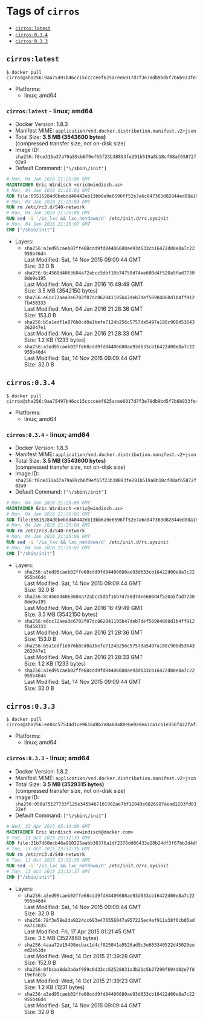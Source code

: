 <!-- THIS FILE IS GENERATED VIA './update-tag-details.sh' -->

# Tags of `cirros`

-	[`cirros:latest`](#cirroslatest)
-	[`cirros:0.3.4`](#cirros034)
-	[`cirros:0.3.3`](#cirros033)

## `cirros:latest`

```console
$ docker pull cirros@sha256:9aa75497b46cc15cccceef625acee6017d7f3e78db9bd5f7b6b933feaa38e3ae
```

-	Platforms:
	-	linux; amd64

### `cirros:latest` - linux; amd64

-	Docker Version: 1.8.3
-	Manifest MIME: `application/vnd.docker.distribution.manifest.v2+json`
-	Total Size: **3.5 MB (3543600 bytes)**  
	(compressed transfer size, not on-disk size)
-	Image ID: `sha256:f8ce316a37a79a89cb6f9ef65f23b38893fe291b519a8b18cf08af65872f02a9`
-	Default Command: `["\/sbin\/init"]`

```dockerfile
# Mon, 04 Jan 2016 21:25:00 GMT
MAINTAINER Eric Windisch <eric@windisch.us>
# Mon, 04 Jan 2016 21:25:01 GMT
ADD file:65515284d0bebdd40442eb13bb6a9e6596ff52e7a6c847363d82844ed88a169e in /
# Mon, 04 Jan 2016 21:25:04 GMT
RUN rm /etc/rc3.d/S40-network
# Mon, 04 Jan 2016 21:25:06 GMT
RUN sed -i '/is_lxc && lxc_netdown/d' /etc/init.d/rc.sysinit
# Mon, 04 Jan 2016 21:25:07 GMT
CMD ["/sbin/init"]
```

-	Layers:
	-	`sha256:a3ed95caeb02ffe68cdd9fd84406680ae93d633cb16422d00e8a7c22955b46d4`  
		Last Modified: Sat, 14 Nov 2015 09:09:44 GMT  
		Size: 32.0 B
	-	`sha256:8c4568d4063684a72abcc5dbf16b74750d74ee600d4f520a5fad77308de9e195`  
		Last Modified: Mon, 04 Jan 2016 16:49:49 GMT  
		Size: 3.5 MB (3542150 bytes)
	-	`sha256:e6cc72aea3e6702f07dc862041195b47deb7def56984860d1b4ff912fb458333`  
		Last Modified: Mon, 04 Jan 2016 21:28:36 GMT  
		Size: 153.0 B
	-	`sha256:b5a1edf1e076b8cd0a1befe7124b256c5757da5497a188c908d53643262047e1`  
		Last Modified: Mon, 04 Jan 2016 21:28:33 GMT  
		Size: 1.2 KB (1233 bytes)
	-	`sha256:a3ed95caeb02ffe68cdd9fd84406680ae93d633cb16422d00e8a7c22955b46d4`  
		Last Modified: Sat, 14 Nov 2015 09:09:44 GMT  
		Size: 32.0 B

## `cirros:0.3.4`

```console
$ docker pull cirros@sha256:9aa75497b46cc15cccceef625acee6017d7f3e78db9bd5f7b6b933feaa38e3ae
```

-	Platforms:
	-	linux; amd64

### `cirros:0.3.4` - linux; amd64

-	Docker Version: 1.8.3
-	Manifest MIME: `application/vnd.docker.distribution.manifest.v2+json`
-	Total Size: **3.5 MB (3543600 bytes)**  
	(compressed transfer size, not on-disk size)
-	Image ID: `sha256:f8ce316a37a79a89cb6f9ef65f23b38893fe291b519a8b18cf08af65872f02a9`
-	Default Command: `["\/sbin\/init"]`

```dockerfile
# Mon, 04 Jan 2016 21:25:00 GMT
MAINTAINER Eric Windisch <eric@windisch.us>
# Mon, 04 Jan 2016 21:25:01 GMT
ADD file:65515284d0bebdd40442eb13bb6a9e6596ff52e7a6c847363d82844ed88a169e in /
# Mon, 04 Jan 2016 21:25:04 GMT
RUN rm /etc/rc3.d/S40-network
# Mon, 04 Jan 2016 21:25:06 GMT
RUN sed -i '/is_lxc && lxc_netdown/d' /etc/init.d/rc.sysinit
# Mon, 04 Jan 2016 21:25:07 GMT
CMD ["/sbin/init"]
```

-	Layers:
	-	`sha256:a3ed95caeb02ffe68cdd9fd84406680ae93d633cb16422d00e8a7c22955b46d4`  
		Last Modified: Sat, 14 Nov 2015 09:09:44 GMT  
		Size: 32.0 B
	-	`sha256:8c4568d4063684a72abcc5dbf16b74750d74ee600d4f520a5fad77308de9e195`  
		Last Modified: Mon, 04 Jan 2016 16:49:49 GMT  
		Size: 3.5 MB (3542150 bytes)
	-	`sha256:e6cc72aea3e6702f07dc862041195b47deb7def56984860d1b4ff912fb458333`  
		Last Modified: Mon, 04 Jan 2016 21:28:36 GMT  
		Size: 153.0 B
	-	`sha256:b5a1edf1e076b8cd0a1befe7124b256c5757da5497a188c908d53643262047e1`  
		Last Modified: Mon, 04 Jan 2016 21:28:33 GMT  
		Size: 1.2 KB (1233 bytes)
	-	`sha256:a3ed95caeb02ffe68cdd9fd84406680ae93d633cb16422d00e8a7c22955b46d4`  
		Last Modified: Sat, 14 Nov 2015 09:09:44 GMT  
		Size: 32.0 B

## `cirros:0.3.3`

```console
$ docker pull cirros@sha256:ee84c57544d1ce9616d8b7e8a68a80e6e8adea3ca1cb1e356f422faf3ed31795
```

-	Platforms:
	-	linux; amd64

### `cirros:0.3.3` - linux; amd64

-	Docker Version: 1.8.2
-	Manifest MIME: `application/vnd.docker.distribution.manifest.v2+json`
-	Total Size: **3.5 MB (3529315 bytes)**  
	(compressed transfer size, not on-disk size)
-	Image ID: `sha256:050a75127733f125e3455467101902ae7bf12043e6826987aead1203fd0322ef`
-	Default Command: `["\/sbin\/init"]`

```dockerfile
# Wed, 22 Apr 2015 05:14:08 GMT
MAINTAINER Eric Windisch <ewindisch@docker.com>
# Tue, 13 Oct 2015 23:32:33 GMT
ADD file:31b7d60ecb46a910225aabb36376a1df2376dd86433a28b24df3f67bb2d4d618 in /
# Tue, 13 Oct 2015 23:32:35 GMT
RUN rm /etc/rc3.d/S40-network
# Tue, 13 Oct 2015 23:32:36 GMT
RUN sed -i '/is_lxc && lxc_netdown/d' /etc/init.d/rc.sysinit
# Tue, 13 Oct 2015 23:32:37 GMT
CMD ["/sbin/init"]
```

-	Layers:
	-	`sha256:a3ed95caeb02ffe68cdd9fd84406680ae93d633cb16422d00e8a7c22955b46d4`  
		Last Modified: Sat, 14 Nov 2015 09:09:44 GMT  
		Size: 32.0 B
	-	`sha256:78f3e58e2da9224cc693e476556047a957225ec4ef911a38f6cb05adea713035`  
		Last Modified: Fri, 17 Apr 2015 01:21:45 GMT  
		Size: 3.5 MB (3527868 bytes)
	-	`sha256:4aaa72e15498ecbac1d4cf825041a9526ad9c3e683340522d45020eeed2e63de`  
		Last Modified: Wed, 14 Oct 2015 21:39:28 GMT  
		Size: 152.0 B
	-	`sha256:0fbcaa8da3adaf959c0d33cc62528831a3b21c5b27290f694d02e7f819efab1b`  
		Last Modified: Wed, 14 Oct 2015 21:39:23 GMT  
		Size: 1.2 KB (1231 bytes)
	-	`sha256:a3ed95caeb02ffe68cdd9fd84406680ae93d633cb16422d00e8a7c22955b46d4`  
		Last Modified: Sat, 14 Nov 2015 09:09:44 GMT  
		Size: 32.0 B

